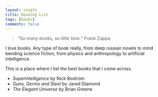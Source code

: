 ```yaml
---
layout: single
title: Reading List
tags: [books]
comments: false
---
```


> “*So many books, so little time.*”
> Frank Zappa 

I love books. Any type of book really, from deep russian novels to mind bending science fiction, from physics and anthropology to artificial intelligence.

This is a place where I list the best books that I come across.

* *Superintelligence* by Nick Bostrom
* *Guns, Germs and Steel* by Jared Diamond
* *The Elegant Universe* by Brian Greene
